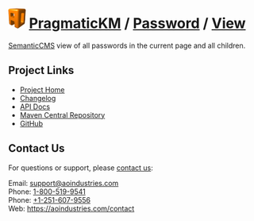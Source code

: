# [<img src="ao-logo.png" alt="AO Logo" width="35" height="40">](https://aoindustries.com/) [PragmaticKM](https://pragmatickm.com/) / [Password](https://pragmatickm.com/password/) / [View](https://pragmatickm.com/password/view/)
[SemanticCMS](https://semanticcms.com/) view of all passwords in the current page and all children.

## Project Links
* [Project Home](https://pragmatickm.com/password/view/)
* [Changelog](https://pragmatickm.com/password/view/changelog)
* [API Docs](https://pragmatickm.com/password/view/apidocs/)
* [Maven Central Repository](https://search.maven.org/#search%7Cgav%7C1%7Cg:%22com.pragmatickm%22%20AND%20a:%22pragmatickm-password-view%22)
* [GitHub](https://github.com/aoindustries/pragmatickm-password-view)

## Contact Us
For questions or support, please [contact us](https://aoindustries.com/contact):

Email: [support@aoindustries.com](mailto:support@aoindustries.com)  
Phone: [1-800-519-9541](tel:1-800-519-9541)  
Phone: [+1-251-607-9556](tel:+1-251-607-9556)  
Web: https://aoindustries.com/contact
